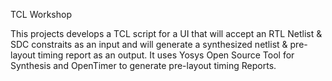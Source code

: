 TCL Workshop


This projects develops a  TCL script for a UI that will accept an RTL Netlist & SDC constraits as an input and will generate a synthesized netlist & pre-layout timing report as an output. It uses Yosys Open Source Tool for Synthesis and OpenTimer to generate pre-layout timing Reports.

